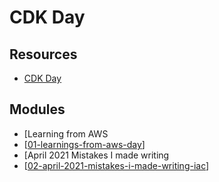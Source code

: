 # CDK Day

Resources
---

- [CDK Day][1]

<!-- Links -->
[1]: https://www.youtube.com/c/CDKDay

Modules
---

- [Learning from AWS
- [[01-learnings-from-aws-day]]
- [April 2021 Mistakes I made writing
- [[02-april-2021-mistakes-i-made-writing-iac]]

[//begin]: # "Autogenerated link references for markdown compatibility"
[01-learnings-from-aws-day]: 01-learnings-from-aws-day.md "Learnings from AWS Day"
[02-april-2021-mistakes-i-made-writing-iac]: 02-april-2021-mistakes-i-made-writing-iac.md "April 2021 Mistakes I made writing IAC"
[//end]: # "Autogenerated link references"